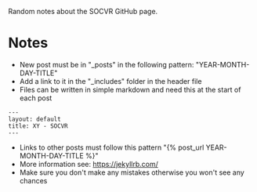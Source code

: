 Random notes about the SOCVR GitHub page.

 
# Notes

 - New post must be in "_posts" in the following pattern: "YEAR-MONTH-DAY-TITLE"
 - Add a link to it in the "_includes" folder in the header file
 - Files can be written in simple markdown and need this at the start of each post
 
  ```
---
layout: default
title: XY - SOCVR
---
  ```
  
 - Links to other posts must follow this pattern "{% post_url YEAR-MONTH-DAY-TITLE %}"
 - More information see: https://jekyllrb.com/
 - Make sure you don't make any mistakes otherwise you won't see any chances
